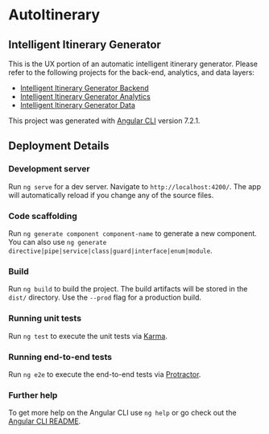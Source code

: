 # AutoItinerary

## Intelligent Itinerary Generator

This is the UX portion of an automatic intelligent itinerary generator. Please refer to the following projects for the back-end, analytics, and data layers:
* [Intelligent Itinerary Generator Backend](https://github.com/dale-chang91/auto-itinerary-back/)
* [Intelligent Itinerary Generator Analytics](https://github.com/dale-chang91/auto-itinerary-analytics/)
* [Intelligent Itinerary Generator Data](https://github.com/dale-chang91/auto-itinerary-data/)

This project was generated with [Angular CLI](https://github.com/angular/angular-cli) version 7.2.1.

## Deployment Details

### Development server

Run `ng serve` for a dev server. Navigate to `http://localhost:4200/`. The app will automatically reload if you change any of the source files.

### Code scaffolding

Run `ng generate component component-name` to generate a new component. You can also use `ng generate directive|pipe|service|class|guard|interface|enum|module`.

### Build

Run `ng build` to build the project. The build artifacts will be stored in the `dist/` directory. Use the `--prod` flag for a production build.

### Running unit tests

Run `ng test` to execute the unit tests via [Karma](https://karma-runner.github.io).

### Running end-to-end tests

Run `ng e2e` to execute the end-to-end tests via [Protractor](http://www.protractortest.org/).

### Further help

To get more help on the Angular CLI use `ng help` or go check out the [Angular CLI README](https://github.com/angular/angular-cli/blob/master/README.md).
